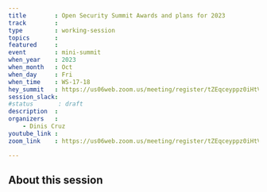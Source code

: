 ```yaml
---
title        : Open Security Summit Awards and plans for 2023 
track        :
type         : working-session
topics       :
featured     :
event        : mini-summit
when_year    : 2023
when_month   : Oct
when_day     : Fri
when_time    : WS-17-18
hey_summit   : https://us06web.zoom.us/meeting/register/tZEqceyppz0iHtVjbSSPucxm0RgbSKJrr6a8
session_slack:
#status       : draft
description  :
organizers   :
    - Dinis Cruz 
youtube_link :
zoom_link    : https://us06web.zoom.us/meeting/register/tZEqceyppz0iHtVjbSSPucxm0RgbSKJrr6a8

---
```


## About this session
